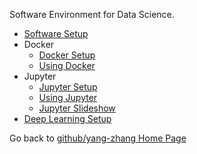 Software Environment for Data Science.
- [Software Setup](setup_local.md)
- Docker
  - [Docker Setup](setup_docker.md)
  - [Using Docker](using_docker.md)
- Jupyter
  - [Jupyter Setup](setup_jupyter.md)
  - [Using Jupyter](using_jupyter.ipynb)
  - [Jupyter Slideshow](jupyter_slideshow.ipynb)
- [Deep Learning Setup](setup_deep_learning.md)

Go back to [github/yang-zhang Home Page](https://yang-zhang.github.io/)
